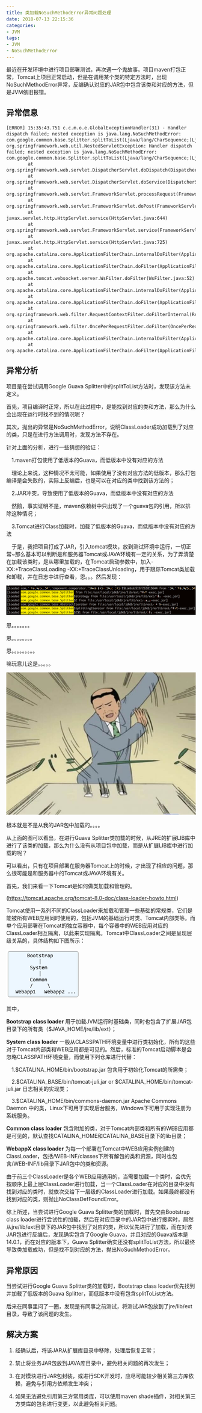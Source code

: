 ```yaml
---
title: 类加载NoSuchMethodError异常问题处理
date: 2018-07-13 22:15:36
categories:
- JVM
tags:
- JVM
- NoSuchMethodError
---
```


最近在开发环境中进行项目部署测试，再次遇一个鬼故事。项目maven打包正常，Tomcat上项目正常启动，但是在调用某个类的特定方法时，出现NoSuchMethodError异常，反编确认对应的JAR包中包含该类和对应的方法，但是JVM依旧报错。

## 异常信息

```
[ERROR] 15:35:43.751 c.c.m.o.e.GlobalExceptionHandler(31) - Handler dispatch failed; nested exception is java.lang.NoSuchMethodError: com.google.common.base.Splitter.splitToList(Ljava/lang/CharSequence;)Ljava/util/List;
org.springframework.web.util.NestedServletException: Handler dispatch failed; nested exception is java.lang.NoSuchMethodError: com.google.common.base.Splitter.splitToList(Ljava/lang/CharSequence;)Ljava/util/List;
        at org.springframework.web.servlet.DispatcherServlet.doDispatch(DispatcherServlet.java:978)
        at org.springframework.web.servlet.DispatcherServlet.doService(DispatcherServlet.java:897)
        at org.springframework.web.servlet.FrameworkServlet.processRequest(FrameworkServlet.java:970)
        at org.springframework.web.servlet.FrameworkServlet.doPost(FrameworkServlet.java:872)
        at javax.servlet.http.HttpServlet.service(HttpServlet.java:644)
        at org.springframework.web.servlet.FrameworkServlet.service(FrameworkServlet.java:846)
        at javax.servlet.http.HttpServlet.service(HttpServlet.java:725)
        at org.apache.catalina.core.ApplicationFilterChain.internalDoFilter(ApplicationFilterChain.java:291)
        at org.apache.catalina.core.ApplicationFilterChain.doFilter(ApplicationFilterChain.java:206)
        at org.apache.tomcat.websocket.server.WsFilter.doFilter(WsFilter.java:52)
        at org.apache.catalina.core.ApplicationFilterChain.internalDoFilter(ApplicationFilterChain.java:239)
        at org.apache.catalina.core.ApplicationFilterChain.doFilter(ApplicationFilterChain.java:206)
        at org.springframework.web.filter.RequestContextFilter.doFilterInternal(RequestContextFilter.java:99)
        at org.springframework.web.filter.OncePerRequestFilter.doFilter(OncePerRequestFilter.java:107)
        at org.apache.catalina.core.ApplicationFilterChain.internalDoFilter(ApplicationFilterChain.java:239)
        at org.apache.catalina.core.ApplicationFilterChain.doFilter(ApplicationFilterChain.java:206)
```

## 异常分析

项目是在尝试调用Google Guava Splitter中的splitToList方法时，发现该方法未定义。

首先，项目编译时正常，所以在此过程中，是能找到对应的类和方法，那么为什么会出现在运行时找不到的情况呢？

其次，抛出的异常是NoSuchMethodError，说明ClassLoader成功加载到了对应的类，只是在进行方法调用时，发现方法不存在。

针对上面的分析，进行一些猜想的验证：

&emsp;1.maven打包使用了低版本的Guava，而低版本中没有对应的方法

&emsp;理论上来说，这种情况不太可能，如果使用了没有对应方法的低版本，那么打包编译是会失败的，实际上反编后，也是可以在对应的类中找到该方法的；

&emsp;2.JAR冲突，导致使用了低版本的Guava，而低版本中没有对应的方法

&emsp;然鹅，事实证明不是，maven依赖树中只出现了一个guava包的引用，所以排除这种情况；

&emsp;3.Tomcat进行Class加载时，加载了低版本的Guava，而低版本中没有对应的方法

&emsp;于是，我把项目打成了JAR，引入tomcat模块，放到测试环境中运行，一切正常~那么基本可以判断是和服务器Tomcat或JAVA环境有一定的关系，为了弄清楚在加载该类时，是从哪里加载的，在Tomcat启动参数中，加入-XX:+TraceClassLoading -XX:+TraceClassUnloading，用于跟踪Tomcat类加载和卸载，并在日志中进行查看，恩。。。然后发现：

![jvm_load_error](https://github.com/Taaang/blog/blob/master/assets/images/post_imgs/img_jvm_class_load.png?raw=true)

恩。。。。。。。

恩。。。。。。。。

恩。。。。。。。。。

嘛玩意儿这是。。。。。

![jvm_load_error_gg](https://github.com/Taaang/blog/blob/master/assets/images/post_imgs/img_jvm_class_load_gg.jpg?raw=true)

根本就是不是从我的JAR包中加载的。。。。

从上面的图可以看出，在进行Guava Splitter类加载的时候，从JRE的扩展LIB库中进行了该类的加载，那么为什么没有从项目包中加载，而是从扩展LIB库中进行加载的呢？

可以看出，只有在项目部署在服务器Tomcat上的时候，才出现了相应的问题，那么很可能是和服务器中的Tomcat或JAVA环境有关。

首先，我们来看一下Tomcat是如何做类加载和管理的。

(https://tomcat.apache.org/tomcat-8.0-doc/class-loader-howto.html)

Tomcat使用一系列不同的ClassLoader来加载和管理一些基础的常规类，它们是能被所有WEB应用同时使用的，包括JVM的基础运行时类、Tomcat内部类等。而单个应用部署在Tomcat的独立容器中，每个容器中的WEB应用对应的ClassLoader相互隔离，以此来实现隔离。Tomcat中ClassLoader之间是呈现层级关系的，具体结构如下图所示：

![tomcat_class_loader_structure](https://github.com/Taaang/blog/blob/master/assets/images/post_imgs/img_tomcat_class_loader_structure.png?raw=true)

其中，

__Bootstrap class loader__  用于加载JVM运行时基础类，同时也包含了扩展JAR包目录下的所有类（$JAVA_HOME/jre/lib/ext）；

__System class loader__  一般从CLASSPATH环境变量中进行类初始化，所有的这些对于Tomcat内部类和WEB应用都是可见的。然后，标准的Tomcat启动脚本是会忽略CLASSPATH环境变量，而使用下列仓库进行代替：

&emsp;1.$CATALINA_HOME/bin/bootstrap.jar  包含用于初始化Tomcat的所需类；

&emsp;2.$CATALINA_BASE/bin/tomcat-juli.jar or $CATALINA_HOME/bin/tomcat-juli.jar  日志相关的实现类；

&emsp;3.$CATALINA_HOME/bin/commons-daemon.jar  Apache Commons Daemon 中的类，Linux下可用于实现后台服务，Windows下可用于实现注册为系统服务。

__Common class loader__  包含附加的类，对于Tomcat内部类和所有的WEB应用都是可见的，默认查找CATALINA_HOME和CATALINA_BASE目录下的lib目录；

__WebappX class loader__  为每一个部署在Tomcat中WEB应用实例创建的ClassLoader，包括/WEB-INF/classes下所有解包的类和资源，同时也包含/WEB-INF/lib目录下JAR包中的类和资源。

由于前三个ClassLoader是各个WEB应用通用的，当需要加载一个类时，会优先按顺序上最上层ClassLoader进行加载，当一个ClassLoader在对应的目录中没有找到对应的类时，就依次交给下一层级的ClassLoader进行加载。如果最终都没有找到对应的类，则抛出NoClassDefFoundError。

综上所述，当尝试进行Google Guava Splitter类的加载时，首先交由Bootstrap class loader进行尝试性的加载，然后在对应目录中的JAR包中进行搜索时，居然从jre/lib/ext目录下的JAR包中找到了对应的类，所以优先进行了加载，而在对该JAR包进行反编后，发现确实包含了Google Guava，并且对应的Guava版本是14.0.1，而在对应的版本下，Guava Splitter确实还没有splitToList方法，所以最终导致类加载成功，但是找不到对应的方法，抛出NoSuchMethodError。

## 异常原因

当尝试进行Google Guava Splitter类的加载时，Bootstrap class loader优先找到并加载了低版本的Guava Splitter，而低版本中没有包含splitToList方法。

后来在同事里问了一圈，发现是有同事之前测试，将测试JAR包放到了jre/lib/ext目录，导致了该问题的发生。

## 解决方案

1. 经确认后，将该JAR从扩展库目录中移除，处理后恢复正常；

2. 禁止将业务JAR包放到JAVA库目录中，避免相关问题的再次发生；

3. 在对模块进行JAR包封装，或进行SDK开发时，应尽可能较少相关第三方库依赖，避免与引用方依赖发生冲突；

4. 如果无法避免引用第三方常用类库，可以使用maven shade插件，对相关第三方类库的包名进行变更，以此避免相关问题。
